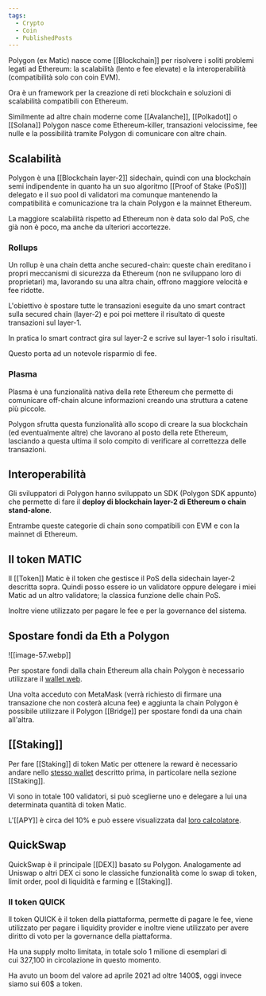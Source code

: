 ```yaml
---
tags:
  - Crypto
  - Coin
  - PublishedPosts
---
```



Polygon (ex Matic) nasce come [[Blockchain]] per risolvere i soliti problemi legati ad Ethereum: la scalabilità (lento e fee elevate) e la interoperabilità (compatibilità solo con coin EVM).

Ora è un framework per la creazione di reti blockchain e soluzioni di scalabilità compatibili con Ethereum.

Similmente ad altre chain moderne come [[Avalanche]], [[Polkadot]] o [[Solana]] Polygon nasce come Ethereum-killer, transazioni velocissime, fee nulle e la possibilità tramite Polygon di comunicare con altre chain.

## Scalabilità

Polygon è una [[Blockchain layer-2]] sidechain, quindi con una blockchain semi indipendente in quanto ha un suo algoritmo [[Proof of Stake (PoS)]] delegato e il suo pool di validatori ma comunque mantenendo la compatibilità e comunicazione tra la chain Polygon e la mainnet Ethereum.

La maggiore scalabilità rispetto ad Ethereum non è data solo dal PoS, che già non è poco, ma anche da ulteriori accortezze.

### Rollups

Un rollup è una chain detta anche secured-chain: queste chain ereditano i propri meccanismi di sicurezza da Ethereum (non ne sviluppano loro di proprietari) ma, lavorando su una altra chain, offrono maggiore velocità e fee ridotte.

L'obiettivo è spostare tutte le transazioni eseguite da uno smart contract sulla secured chain (layer-2) e poi poi mettere il risultato di queste transazioni sul layer-1.

In pratica lo smart contract gira sul layer-2 e scrive sul layer-1 solo i risultati.

Questo porta ad un notevole risparmio di fee.

### Plasma

Plasma è una funzionalità nativa della rete Ethereum che permette di comunicare off-chain alcune informazioni creando una struttura a catene più piccole.

Polygon sfrutta questa funzionalità allo scopo di creare la sua blockchain (ed eventualmente altre) che lavorano al posto della rete Ethereum, lasciando a questa ultima il solo compito di verificare al correttezza delle transazioni.

## Interoperabilità

Gli sviluppatori di Polygon hanno sviluppato un SDK (Polygon SDK appunto) che permette di fare il **deploy di blockchain layer-2 di Ethereum o chain stand-alone**.

Entrambe queste categorie di chain sono compatibili con EVM e con la mainnet di Ethereum.

## Il token MATIC

Il [[Token]] Matic è il token che gestisce il PoS della sidechain layer-2 descritta sopra. Quindi posso essere io un validatore oppure delegare i miei Matic ad un altro validatore; la classica funzione delle chain PoS.

Inoltre viene utilizzato per pagare le fee e per la governance del sistema.

## Spostare fondi da Eth a Polygon

![[image-57.webp]]

Per spostare fondi dalla chain Ethereum alla chain Polygon è necessario utilizzare il [wallet web](https://wallet.polygon.technology/).

Una volta acceduto con MetaMask (verrà richiesto di firmare una transazione che non costerà alcuna fee) e aggiunta la chain Polygon è possibile utilizzare il Polygon [[Bridge]] per spostare fondi da una chain all'altra.

## [[Staking]]

Per fare [[Staking]] di token Matic per ottenere la reward è necessario andare nello [stesso wallet](https://wallet.polygon.technology/[[staking]]/) descritto prima, in particolare nella sezione [[Staking]].

Vi sono in totale 100 validatori, si può sceglierne uno e delegare a lui una determinata quantità di token Matic.

L'[[APY]] è circa del 10% e può essere visualizzata dal [loro calcolatore](https://wallet.polygon.technology/[[staking]]/rewards-calculator).

## QuickSwap

QuickSwap è il principale [[DEX]] basato su Polygon. Analogamente ad Uniswap o altri DEX ci sono le classiche funzionalità come lo swap di token, limit order, pool di liquidità e farming e [[Staking]].

### Il token QUICK

Il token QUICK è il token della piattaforma, permette di pagare le fee, viene utilizzato per pagare i liquidity provider e inoltre viene utilizzato per avere diritto di voto per la governance della piattaforma.

Ha una supply molto limitata, in totale solo 1 milione di esemplari di cui 327,100 in circolazione in questo momento.

Ha avuto un boom del valore ad aprile 2021 ad oltre 1400\$, oggi invece siamo sui 60\$ a token.
